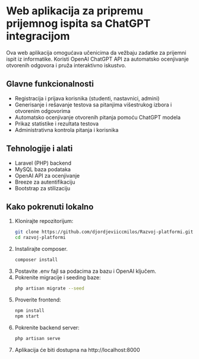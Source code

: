 # Web aplikacija za pripremu prijemnog ispita sa ChatGPT integracijom

Ova web aplikacija omogućava učenicima da vežbaju zadatke za prijemni ispit iz informatike. Koristi OpenAI ChatGPT API za automatsko ocenjivanje otvorenih odgovora i pruža interaktivno iskustvo.

## Glavne funkcionalnosti

- Registracija i prijava korisnika (studenti, nastavnici, admini)
- Generisanje i rešavanje testova sa pitanjima višestrukog izbora i otvorenim odgovorima
- Automatsko ocenjivanje otvorenih pitanja pomoću ChatGPT modela
- Prikaz statistike i rezultata testova
- Administrativna kontrola pitanja i korisnika

## Tehnologije i alati

- Laravel (PHP) backend
- MySQL baza podataka
- OpenAI API za ocenjivanje
- Breeze za autentifikaciju
- Bootstrap za stilizaciju

## Kako pokrenuti lokalno

1. Klonirajte repozitorijum:
   ```bash
   git clone https://github.com/djordjeviiccmilos/Razvoj-platformi.git
   cd razvoj-platformi
2. Instalirajte composer.
   ```bash
   composer install
3. Postavite .env fajl sa podacima za bazu i OpenAI ključem.
4. Pokrenite migracije i seeding baze:
   ```bash
   php artisan migrate --seed
5. Proverite frontend:
   ```bash
   npm install
   npm start
6. Pokrenite backend server:
   ```bash
   php artisan serve
7. Aplikacija će biti dostupna na http://localhost:8000
